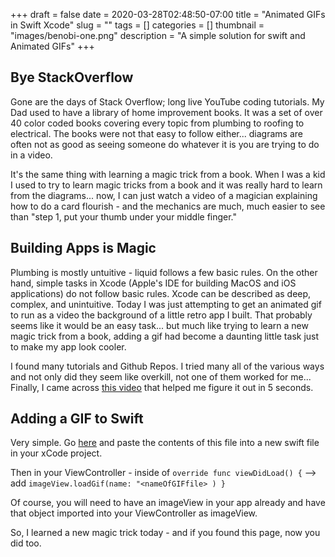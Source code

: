 +++ 
draft = false
date = 2020-03-28T02:48:50-07:00
title = "Animated GIFs in Swift Xcode"
slug = "" 
tags = []
categories = []
thumbnail = "images/benobi-one.png"
description = "A simple solution for swift and Animated GIFs"
+++

## Bye StackOverflow

Gone are the days of Stack Overflow; long live YouTube coding tutorials. My Dad used to have a library of home improvement books. It was a set of over 40 color coded books covering every topic from plumbing to roofing to electrical. The books were not that easy to follow either... diagrams are often not as good as seeing someone do whatever it is you are trying to do in a video.

It's the same thing with learning a magic trick from a book. When I was a kid I used to try to learn magic tricks from a book and it was really hard to learn from the diagrams... now, I can just watch a video of a magician explaining how to do a card flourish - and the mechanics are much, much easier to see than "step 1, put your thumb under your middle finger."

## Building Apps is Magic

Plumbing is mostly untuitive - liquid follows a few basic rules. On the other hand, simple tasks in Xcode (Apple's IDE for building MacOS and iOS applications) do not follow basic rules. Xcode can be described as deep, complex, and unintuitive. Today I was just attempting to get an animated gif to run as a video the background of a little retro app I built. That probably seems like it would be an easy task... but much like trying to learn a new magic trick from a book, adding a gif had become a daunting little task just to make my app look cooler.

I found many tutorials and Github Repos. I tried many all of the various ways and not only did they seem like overkill, not one of them worked for me... Finally, I came across [this video](https://www.youtube.com/watch?v=DqyU3vGo9mI) that helped me figure it out in 5 seconds.

## Adding a GIF to Swift

Very simple. Go [here](https://github.com/swiftgif/SwiftGif/blob/master/SwiftGifCommon/UIImage%2BGif.swift) and paste the contents of this file into a new swift file in your xCode project.

Then in your ViewController - inside of  `override func viewDidLoad() {` -->  add `imageView.loadGif(name: "<nameOfGIFfile> ) }`

Of course, you will need to have an imageView in your app already and have that object imported into your ViewController as imageView.

So, I learned a new magic trick today - and if you found this page, now you did too.
